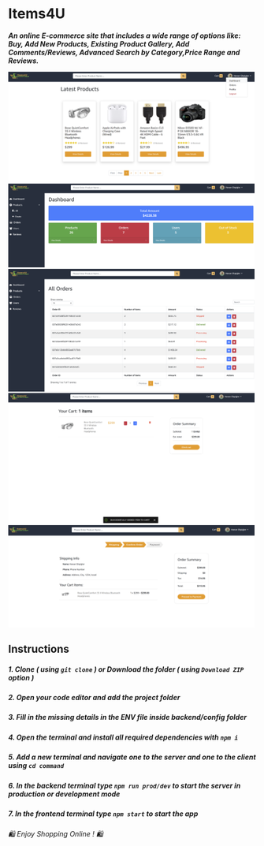 # Items4U
***An online E-commerce site that includes a wide range of options like:
Buy, Add New Products, Existing Product Gallery, Add Comments/Reviews, Advanced Search by Category,Price Range and Reviews.***

<img src="images/1.png" width=500>
<img src="images/2.png" width=500>
<img src="images/3.png" width=500>
<img src="images/4.png" width=500>
<img src="images/5.png" width=500>

## Instructions
##### 1. Clone ***( using `git clone` )*** or Download the folder ***( using ***`Download ZIP`*** option )*** #####
##### 2. Open your code editor and add the project folder #####
##### 3. Fill in the missing details in the ENV file inside backend/config folder #####
##### 4. Open the terminal and install all required dependencies with ***`npm i`*** #####
##### 5. Add a new terminal and navigate one to the server and one to the client using ***`cd command`*** #####
##### 6. In the backend terminal type ***`npm run prod/dev`*** to start the server in production or development mode #####
##### 7. In the frontend terminal type ***`npm start`*** to start the app #####

 ###### 🛍️ Enjoy Shopping Online ! 🛍️ ######

